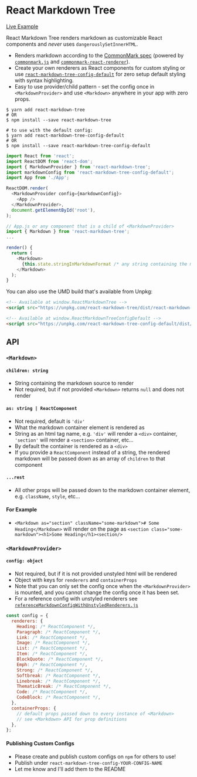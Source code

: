 # React Markdown Tree

[Live Example](http://react-markdown-tree.rafrex.com)

React Markdown Tree renders markdown as customizable React components and *never* uses `dangerouslySetInnerHTML`.
- Renders markdown according to the [CommonMark spec](http://commonmark.org/) (powered by [`commonmark.js`](https://github.com/jgm/commonmark.js) and [`commonmark-react-renderer`](https://github.com/rexxars/commonmark-react-renderer)).
- Create your own renderers as React components for custom styling or use [`react-markdown-tree-config-default`](https://github.com/rafrex/react-markdown-tree-config-default) for zero setup default styling with syntax highlighting.
- Easy to use provider/child pattern - set the config once in `<MarkdownProvider>` and use `<Markdown>` anywhere in your app with zero props.

```shell
$ yarn add react-markdown-tree
# OR
$ npm install --save react-markdown-tree
```

```shell
# to use with the default config:
$ yarn add react-markdown-tree-config-default
# OR
$ npm install --save react-markdown-tree-config-default
```

```js
import React from 'react';
import ReactDOM from 'react-dom';
import { MarkdownProvider } from 'react-markdown-tree';
import markdownConfig from 'react-markdown-tree-config-default';
import App from './App';

ReactDOM.render(
  <MarkdownProvider config={markdownConfig}>
    <App />
  </MarkdownProvider>,
  document.getElementById('root'),
);
```


```js
// App.js or any component that is a child of <MarkdownProvider>
import { Markdown } from 'react-markdown-tree';
...

render() {
  return (
    <Markdown>
      {this.state.stringInMarkdownFormat /* any string containing the markdown source to render */}
    </Markdown>
  );
}
```

You can also use the UMD build that's available from Unpkg:
```html
<!-- Available at window.ReactMarkdownTree -->
<script src="https://unpkg.com/react-markdown-tree/dist/react-markdown-tree.min.js"></script>

<!-- Available at window.ReactMarkdownTreeConfigDefault -->
<script src="https://unpkg.com/react-markdown-tree-config-default/dist/react-markdown-tree-config-default.min.js"></script>
```

## API

### `<Markdown>`
#### `children: string`
- String containing the markdown source to render
- Not required, but if not provided `<Markdown>` returns `null` and does not render

#### `as: string | ReactComponent`
- Not required, default is `'div'`
- What the markdown container element is rendered as
- String as an html tag name, e.g. `'div'` will render a `<div>` container, `'section'` will render a `<section>` container, etc...
- By default the container is rendered as a `<div>`
- If you provide a `ReactComponent` instead of a string, the rendered markdown will be passed down as an array of `children` to that component

#### `...rest`
- All other props will be passed down to the markdown container element, e.g. `className`, `style`, etc...

#### For Example
- `<Markdown as="section" className="some-markdown"># Some Heading</Markdown>` will render on the page as `<section class="some-markdown"><h1>Some Heading</h1><section/>`

### `<MarkdownProvider>`
#### `config: object`
- Not required, but if it is not provided unstyled html will be rendered
- Object with keys for `renderers` and `containerProps`
- Note that you can only set the config once when the `<MarkdownProvider>` is mounted, and you cannot change the config once it has been set.
- For a reference config with unstyled renderers see [`referenceMarkdownConfigWithUnstyledRenderers.js`](https://github.com/rafrex/react-markdown-tree/blob/master/reference/referenceMarkdownConfigWithUnstyledRenderers.js)
```js
const config = {
  renderers: {
    Heading: /* ReactComponent */,
    Paragraph: /* ReactComponent */,
    Link: /* ReactComponent */,
    Image: /* ReactComponent */,
    List: /* ReactComponent */,
    Item: /* ReactComponent */,
    BlockQuote: /* ReactComponent */,
    Emph: /* ReactComponent */,
    Strong: /* ReactComponent */,
    Softbreak: /* ReactComponent */,
    Linebreak: /* ReactComponent */,
    ThematicBreak: /* ReactComponent */,
    Code: /* ReactComponent */,
    CodeBlock: /* ReactComponent */,
  },
  containerProps: {
    // default props passed down to every instance of <Markdown>
    // see <Markdown> API for prop definitions
  },
};
```

#### Publishing Custom Configs
- Please create and publish custom configs on `npm` for others to use!
- Publish under `react-markdown-tree-config-YOUR-CONFIG-NAME`
- Let me know and I'll add them to the README
